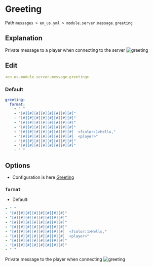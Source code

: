 # Greeting
Path `messages > en_us.yml > module.server.message.greeting`

## Explanation
Private message to a player when connecting to the server
![greeting](/greeting.png)

## Edit
```yaml
<en_us.module.server.message.greeting>
```

### Default
```yaml
greeting:
  format:
    - " "
    - "[#][#][#][#][#][#][#][#]"
    - "[#][#][#][#][#][#][#][#]"
    - "[#][#][#][#][#][#][#][#]"
    - "[#][#][#][#][#][#][#][#]"
    - "[#][#][#][#][#][#][#][#]  <fcolor:1>Hello,"
    - "[#][#][#][#][#][#][#][#]  <player>"
    - "[#][#][#][#][#][#][#][#]"
    - "[#][#][#][#][#][#][#][#]"
    - " "
```

## Options

- Configuration is here [Greeting](/en/config/module/server/message/greeting/)

### `format`
- Default:
```yaml
- " "
- "[#][#][#][#][#][#][#][#]"
- "[#][#][#][#][#][#][#][#]"
- "[#][#][#][#][#][#][#][#]"
- "[#][#][#][#][#][#][#][#]"
- "[#][#][#][#][#][#][#][#]  <fcolor:1>Hello,"
- "[#][#][#][#][#][#][#][#]  <player>"
- "[#][#][#][#][#][#][#][#]"
- "[#][#][#][#][#][#][#][#]"
- " "
```

Private message to the player when connecting
![greeting](/greeting.png)